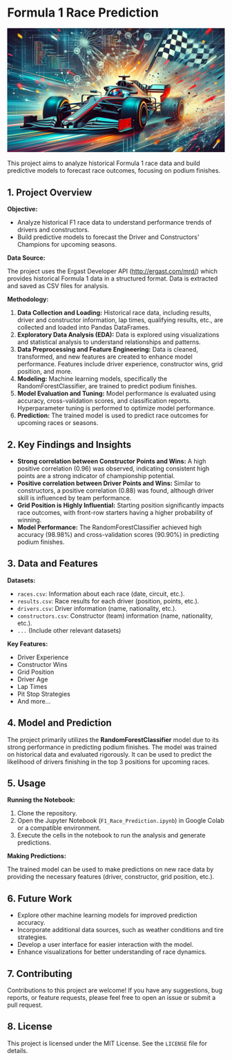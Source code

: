 # Formula 1 Race Prediction

![Decoding motorsport dynamics with Machine Learning](predict.jpg "Decoding motorsport dynamics with Machine Learning")

This project aims to analyze historical Formula 1 race data and build predictive models to forecast race outcomes, focusing on podium finishes. 

## 1. Project Overview

**Objective:**

* Analyze historical F1 race data to understand performance trends of drivers and constructors.
* Build predictive models to forecast the Driver and Constructors' Champions for upcoming seasons.

**Data Source:**

The project uses the Ergast Developer API (http://ergast.com/mrd/) which provides historical Formula 1 data in a structured format. Data is extracted and saved as CSV files for analysis.

**Methodology:**

1. **Data Collection and Loading:** Historical race data, including results, driver and constructor information, lap times, qualifying results, etc., are collected and loaded into Pandas DataFrames.
2. **Exploratory Data Analysis (EDA):** Data is explored using visualizations and statistical analysis to understand relationships and patterns.
3. **Data Preprocessing and Feature Engineering:** Data is cleaned, transformed, and new features are created to enhance model performance. Features include driver experience, constructor wins, grid position, and more.
4. **Modeling:** Machine learning models, specifically the RandomForestClassifier, are trained to predict podium finishes.
5. **Model Evaluation and Tuning:** Model performance is evaluated using accuracy, cross-validation scores, and classification reports. Hyperparameter tuning is performed to optimize model performance.
6. **Prediction:** The trained model is used to predict race outcomes for upcoming races or seasons.

## 2. Key Findings and Insights

* **Strong correlation between Constructor Points and Wins:** A high positive correlation (0.96) was observed, indicating consistent high points are a strong indicator of championship potential.
* **Positive correlation between Driver Points and Wins:** Similar to constructors, a positive correlation (0.88) was found, although driver skill is influenced by team performance.
* **Grid Position is Highly Influential:** Starting position significantly impacts race outcomes, with front-row starters having a higher probability of winning.
* **Model Performance:** The RandomForestClassifier achieved high accuracy (98.98%) and cross-validation scores (90.90%) in predicting podium finishes.

## 3. Data and Features

**Datasets:**

* `races.csv`: Information about each race (date, circuit, etc.).
* `results.csv`: Race results for each driver (position, points, etc.).
* `drivers.csv`: Driver information (name, nationality, etc.).
* `constructors.csv`: Constructor (team) information (name, nationality, etc.).
* `...` (Include other relevant datasets)

**Key Features:**

* Driver Experience
* Constructor Wins
* Grid Position
* Driver Age
* Lap Times
* Pit Stop Strategies
* And more...

## 4. Model and Prediction

The project primarily utilizes the **RandomForestClassifier** model due to its strong performance in predicting podium finishes. The model was trained on historical data and evaluated rigorously. It can be used to predict the likelihood of drivers finishing in the top 3 positions for upcoming races.

## 5. Usage

**Running the Notebook:**

1. Clone the repository.
2. Open the Jupyter Notebook (`F1_Race_Prediction.ipynb`) in Google Colab or a compatible environment.
3. Execute the cells in the notebook to run the analysis and generate predictions.

**Making Predictions:**

The trained model can be used to make predictions on new race data by providing the necessary features (driver, constructor, grid position, etc.). 

## 6. Future Work

* Explore other machine learning models for improved prediction accuracy.
* Incorporate additional data sources, such as weather conditions and tire strategies.
* Develop a user interface for easier interaction with the model.
* Enhance visualizations for better understanding of race dynamics.

## 7. Contributing

Contributions to this project are welcome! If you have any suggestions, bug reports, or feature requests, please feel free to open an issue or submit a pull request.

## 8. License

This project is licensed under the MIT License. See the `LICENSE` file for details.
